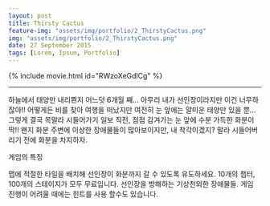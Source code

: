 ```yaml
---
layout: post
title: Thirsty Cactus
feature-img: "assets/img/portfolio/2_ThirstyCactus.png"
img: "assets/img/portfolio/2_ThirstyCactus.png"
date: 27 September 2015
tags: [Lorem, Ipsum, Portfolio]
---
```


{% include movie.html id="RWzoXeGdlCg" %}  

---

하늘에서 태양만 내리쬔지 어느덧 6개월 째...
아무리 내가 선인장이라지만 이건 너무하잖아!!
어떻게든 비를 찾아 여행을 떠났지만 여전히 눈 앞에는 얄미운 태양만 있을 뿐...
그렇게 결국 목말라 시들어가기 일보 직전, 점점 감겨가는 눈 앞에 수분 가득한 화분이 딱!!
왠지 화분 주변에 이상한 장애물들이 많아보이지만, 내 착각이겠지?
말라 시들어버리기 전에 화분을 차지하자.

게임의 특징

맵에 적절한 타일을 배치해 선인장이 화분까지 갈 수 있도록 유도하세요.
10개의 챕터, 100개의 스테이지가 모두 무료입니다.
선인장을 방해하는 기상천외한 장애물들.
게임 진행이 어려울 때에는 힌트를 사용 할수도 있습니다.